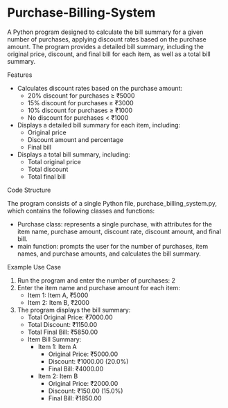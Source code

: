 # Purchase-Billing-System
A Python program designed to calculate the bill summary for a given number of purchases, applying discount rates based on the purchase amount. The program provides a detailed bill summary, including the original price, discount, and final bill for each item, as well as a total bill summary.

Features

- Calculates discount rates based on the purchase amount:
    - 20% discount for purchases ≥ ₹5000
    - 15% discount for purchases ≥ ₹3000
    - 10% discount for purchases ≥ ₹1000
    - No discount for purchases < ₹1000
- Displays a detailed bill summary for each item, including:
    - Original price
    - Discount amount and percentage
    - Final bill
- Displays a total bill summary, including:
    - Total original price
    - Total discount
    - Total final bill

 Code Structure

The program consists of a single Python file, purchase_billing_system.py, which contains the following classes and functions:

- Purchase class: represents a single purchase, with attributes for the item name, purchase amount, discount rate, discount amount, and final bill.
- main function: prompts the user for the number of purchases, item names, and purchase amounts, and calculates the bill summary.

Example Use Case

1. Run the program and enter the number of purchases: 2
2. Enter the item name and purchase amount for each item:
    - Item 1: Item A, ₹5000
    - Item 2: Item B, ₹2000
3. The program displays the bill summary:
    - Total Original Price: ₹7000.00
    - Total Discount: ₹1150.00
    - Total Final Bill: ₹5850.00
    - Item Bill Summary:
        - Item 1: Item A
            - Original Price: ₹5000.00
            - Discount: ₹1000.00 (20.0%)
            - Final Bill: ₹4000.00
        - Item 2: Item B
            - Original Price: ₹2000.00
            - Discount: ₹150.00 (15.0%)
            - Final Bill: ₹1850.00

